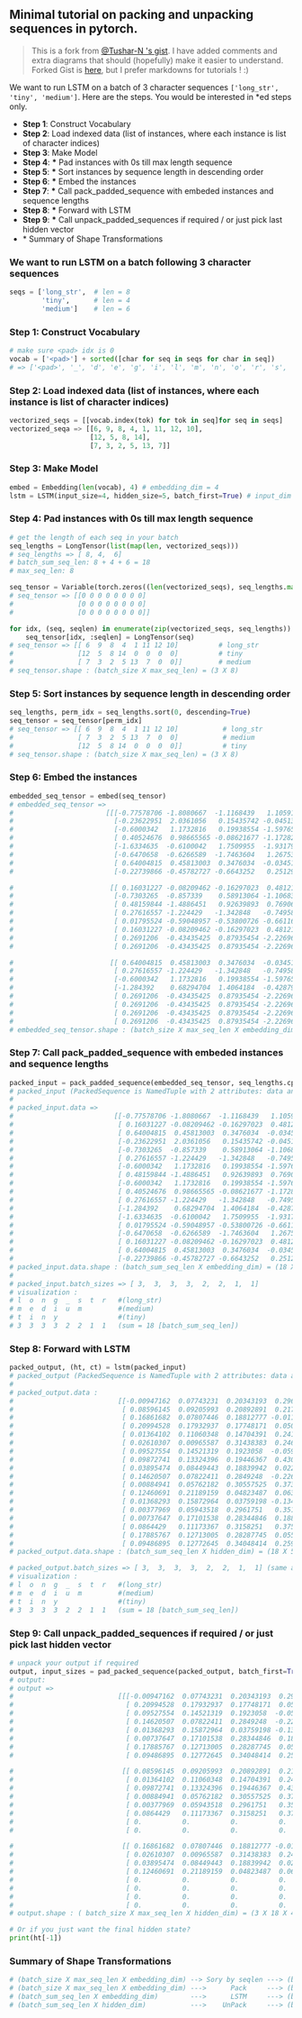 ## Minimal tutorial on packing and unpacking sequences in pytorch.

> This is a fork from [@Tushar-N 's gist](https://gist.github.com/Tushar-N/dfca335e370a2bc3bc79876e6270099e). I have added comments and extra diagrams that should (hopefully) make it easier to understand. Forked Gist is [here](https://gist.github.com/HarshTrivedi/f4e7293e941b17d19058f6fb90ab0fec), but I prefer markdowns for tutorials ! :)

We want to run LSTM on a batch of 3 character sequences `['long_str', 'tiny', 'medium']`. Here are the steps. You would be interested in *ed steps only.
-    **Step 1**: Construct Vocabulary
-    **Step 2**: Load indexed data (list of instances, where each instance is list of character indices)
-    **Step 3**: Make Model
-    **Step 4**: **\*** Pad instances with 0s till max length sequence
-    **Step 5**: **\*** Sort instances by sequence length in descending order
-    **Step 6**: **\*** Embed the instances
-    **Step 7**: **\*** Call pack_padded_sequence with embeded instances and sequence lengths
-    **Step 8**: **\*** Forward with LSTM
-    **Step 9**: **\*** Call unpack_padded_sequences if required / or just pick last hidden vector
-    \* Summary of Shape Transformations

### We want to run LSTM on a batch following 3 character sequences

```python
seqs = ['long_str',  # len = 8
        'tiny',      # len = 4
        'medium']    # len = 6

```

### Step 1: Construct Vocabulary
```python
# make sure <pad> idx is 0
vocab = ['<pad>'] + sorted([char for seq in seqs for char in seq])
# => ['<pad>', '_', 'd', 'e', 'g', 'i', 'l', 'm', 'n', 'o', 'r', 's', 't', 'u', 'y']
```

### Step 2: Load indexed data (list of instances, where each instance is list of character indices)
```python
vectorized_seqs = [[vocab.index(tok) for tok in seq]for seq in seqs]
vectorized_seqa => [[6, 9, 8, 4, 1, 11, 12, 10],
                    [12, 5, 8, 14],
                    [7, 3, 2, 5, 13, 7]]
```

### Step 3: Make Model
```python
embed = Embedding(len(vocab), 4) # embedding_dim = 4
lstm = LSTM(input_size=4, hidden_size=5, batch_first=True) # input_dim = 4, hidden_dim = 5
```


### Step 4: Pad instances with 0s till max length sequence
```python
# get the length of each seq in your batch
seq_lengths = LongTensor(list(map(len, vectorized_seqs)))
# seq_lengths => [ 8, 4,  6]
# batch_sum_seq_len: 8 + 4 + 6 = 18
# max_seq_len: 8

seq_tensor = Variable(torch.zeros((len(vectorized_seqs), seq_lengths.max()))).long()
# seq_tensor => [[0 0 0 0 0 0 0 0]
#                [0 0 0 0 0 0 0 0]
#                [0 0 0 0 0 0 0 0]]

for idx, (seq, seqlen) in enumerate(zip(vectorized_seqs, seq_lengths)):
    seq_tensor[idx, :seqlen] = LongTensor(seq)
# seq_tensor => [[ 6  9  8  4  1 11 12 10]          # long_str
#                [12  5  8 14  0  0  0  0]          # tiny
#                [ 7  3  2  5 13  7  0  0]]         # medium
# seq_tensor.shape : (batch_size X max_seq_len) = (3 X 8)
```

### Step 5: Sort instances by sequence length in descending order
```python
seq_lengths, perm_idx = seq_lengths.sort(0, descending=True)
seq_tensor = seq_tensor[perm_idx]
# seq_tensor => [[ 6  9  8  4  1 11 12 10]           # long_str
#                [ 7  3  2  5 13  7  0  0]           # medium
#                [12  5  8 14  0  0  0  0]]          # tiny
# seq_tensor.shape : (batch_size X max_seq_len) = (3 X 8)
```

### Step 6: Embed the instances
```python
embedded_seq_tensor = embed(seq_tensor)
# embedded_seq_tensor =>
#                       [[[-0.77578706 -1.8080667  -1.1168439   1.1059115 ]     l
#                         [-0.23622951  2.0361056   0.15435742 -0.04513785]     o
#                         [-0.6000342   1.1732816   0.19938554 -1.5976517 ]     n
#                         [ 0.40524676  0.98665565 -0.08621677 -1.1728264 ]     g
#                         [-1.6334635  -0.6100042   1.7509955  -1.931793  ]     _
#                         [-0.6470658  -0.6266589  -1.7463604   1.2675372 ]     s
#                         [ 0.64004815  0.45813003  0.3476034  -0.03451729]     t
#                         [-0.22739866 -0.45782727 -0.6643252   0.25129375]]    r

#                        [[ 0.16031227 -0.08209462 -0.16297023  0.48121014]     m
#                         [-0.7303265  -0.857339    0.58913064 -1.1068314 ]     e
#                         [ 0.48159844 -1.4886451   0.92639893  0.76906884]     d
#                         [ 0.27616557 -1.224429   -1.342848   -0.7495876 ]     i
#                         [ 0.01795524 -0.59048957 -0.53800726 -0.6611691 ]     u
#                         [ 0.16031227 -0.08209462 -0.16297023  0.48121014]     m
#                         [ 0.2691206  -0.43435425  0.87935454 -2.2269666 ]     <pad>
#                         [ 0.2691206  -0.43435425  0.87935454 -2.2269666 ]]    <pad>

#                        [[ 0.64004815  0.45813003  0.3476034  -0.03451729]     t
#                         [ 0.27616557 -1.224429   -1.342848   -0.7495876 ]     i
#                         [-0.6000342   1.1732816   0.19938554 -1.5976517 ]     n
#                         [-1.284392    0.68294704  1.4064184  -0.42879772]     y
#                         [ 0.2691206  -0.43435425  0.87935454 -2.2269666 ]     <pad>
#                         [ 0.2691206  -0.43435425  0.87935454 -2.2269666 ]     <pad>
#                         [ 0.2691206  -0.43435425  0.87935454 -2.2269666 ]     <pad>
#                         [ 0.2691206  -0.43435425  0.87935454 -2.2269666 ]]]   <pad>
# embedded_seq_tensor.shape : (batch_size X max_seq_len X embedding_dim) = (3 X 8 X 4)

```

### Step 7: Call pack_padded_sequence with embeded instances and sequence lengths
```python
packed_input = pack_padded_sequence(embedded_seq_tensor, seq_lengths.cpu().numpy(), batch_first=True)
# packed_input (PackedSequence is NamedTuple with 2 attributes: data and batch_sizes
#
# packed_input.data =>
#                         [[-0.77578706 -1.8080667  -1.1168439   1.1059115 ]     l
#                          [ 0.16031227 -0.08209462 -0.16297023  0.48121014]     o
#                          [ 0.64004815  0.45813003  0.3476034  -0.03451729]     n
#                          [-0.23622951  2.0361056   0.15435742 -0.04513785]     g
#                          [-0.7303265  -0.857339    0.58913064 -1.1068314 ]     _
#                          [ 0.27616557 -1.224429   -1.342848   -0.7495876 ]     s
#                          [-0.6000342   1.1732816   0.19938554 -1.5976517 ]     t
#                          [ 0.48159844 -1.4886451   0.92639893  0.76906884]     r
#                          [-0.6000342   1.1732816   0.19938554 -1.5976517 ]     m
#                          [ 0.40524676  0.98665565 -0.08621677 -1.1728264 ]     e
#                          [ 0.27616557 -1.224429   -1.342848   -0.7495876 ]     d
#                          [-1.284392    0.68294704  1.4064184  -0.42879772]     i
#                          [-1.6334635  -0.6100042   1.7509955  -1.931793  ]     u
#                          [ 0.01795524 -0.59048957 -0.53800726 -0.6611691 ]     m
#                          [-0.6470658  -0.6266589  -1.7463604   1.2675372 ]     t
#                          [ 0.16031227 -0.08209462 -0.16297023  0.48121014]     i
#                          [ 0.64004815  0.45813003  0.3476034  -0.03451729]     n
#                          [-0.22739866 -0.45782727 -0.6643252   0.25129375]]    y
# packed_input.data.shape : (batch_sum_seq_len X embedding_dim) = (18 X 4)
#
# packed_input.batch_sizes => [ 3,  3,  3,  3,  2,  2,  1,  1]
# visualization :
# l  o  n  g  _  s  t  r   #(long_str)
# m  e  d  i  u  m         #(medium)
# t  i  n  y               #(tiny)
# 3  3  3  3  2  2  1  1   (sum = 18 [batch_sum_seq_len])
```

### Step 8: Forward with LSTM
```python
packed_output, (ht, ct) = lstm(packed_input)
# packed_output (PackedSequence is NamedTuple with 2 attributes: data and batch_sizes
#
# packed_output.data :
#                          [[-0.00947162  0.07743231  0.20343193  0.29611713  0.07992904]   l
#                           [ 0.08596145  0.09205993  0.20892891  0.21788561  0.00624391]   o
#                           [ 0.16861682  0.07807446  0.18812777 -0.01148055 -0.01091915]   n
#                           [ 0.20994528  0.17932937  0.17748171  0.05025435  0.15717036]   g
#                           [ 0.01364102  0.11060348  0.14704391  0.24145307  0.12879576]   _
#                           [ 0.02610307  0.00965587  0.31438383  0.246354    0.08276576]   s
#                           [ 0.09527554  0.14521319  0.1923058  -0.05925677  0.18633027]   t
#                           [ 0.09872741  0.13324396  0.19446367  0.4307988  -0.05149471]   r
#                           [ 0.03895474  0.08449443  0.18839942  0.02205326  0.23149511]   m
#                           [ 0.14620507  0.07822411  0.2849248  -0.22616537  0.15480657]   e
#                           [ 0.00884941  0.05762182  0.30557525  0.373712    0.08834908]   d
#                           [ 0.12460691  0.21189159  0.04823487  0.06384943  0.28563985]   i
#                           [ 0.01368293  0.15872964  0.03759198 -0.13403234  0.23890573]   u
#                           [ 0.00377969  0.05943518  0.2961751   0.35107893  0.15148178]   m
#                           [ 0.00737647  0.17101538  0.28344846  0.18878219  0.20339936]   t
#                           [ 0.0864429   0.11173367  0.3158251   0.37537992  0.11876849]   i
#                           [ 0.17885767  0.12713005  0.28287745  0.05562563  0.10871304]   n
#                           [ 0.09486895  0.12772645  0.34048414  0.25930756  0.12044918]]  y
# packed_output.data.shape : (batch_sum_seq_len X hidden_dim) = (18 X 5)

# packed_output.batch_sizes => [ 3,  3,  3,  3,  2,  2,  1,  1] (same as packed_input.batch_sizes)
# visualization :
# l  o  n  g  _  s  t  r   #(long_str)
# m  e  d  i  u  m         #(medium)
# t  i  n  y               #(tiny)
# 3  3  3  3  2  2  1  1   (sum = 18 [batch_sum_seq_len])
```

### Step 9: Call unpack_padded_sequences if required / or just pick last hidden vector

```python
# unpack your output if required
output, input_sizes = pad_packed_sequence(packed_output, batch_first=True)
# output:
# output =>
#                          [[[-0.00947162  0.07743231  0.20343193  0.29611713  0.07992904]   l
#                            [ 0.20994528  0.17932937  0.17748171  0.05025435  0.15717036]   o
#                            [ 0.09527554  0.14521319  0.1923058  -0.05925677  0.18633027]   n
#                            [ 0.14620507  0.07822411  0.2849248  -0.22616537  0.15480657]   g
#                            [ 0.01368293  0.15872964  0.03759198 -0.13403234  0.23890573]   _
#                            [ 0.00737647  0.17101538  0.28344846  0.18878219  0.20339936]   s
#                            [ 0.17885767  0.12713005  0.28287745  0.05562563  0.10871304]   t
#                            [ 0.09486895  0.12772645  0.34048414  0.25930756  0.12044918]]  r

#                           [[ 0.08596145  0.09205993  0.20892891  0.21788561  0.00624391]   m
#                            [ 0.01364102  0.11060348  0.14704391  0.24145307  0.12879576]   e
#                            [ 0.09872741  0.13324396  0.19446367  0.4307988  -0.05149471]   d
#                            [ 0.00884941  0.05762182  0.30557525  0.373712    0.08834908]   i
#                            [ 0.00377969  0.05943518  0.2961751   0.35107893  0.15148178]   u
#                            [ 0.0864429   0.11173367  0.3158251   0.37537992  0.11876849]   m
#                            [ 0.          0.          0.          0.          0.        ]   <pad>
#                            [ 0.          0.          0.          0.          0.        ]]  <pad>

#                           [[ 0.16861682  0.07807446  0.18812777 -0.01148055 -0.01091915]   t
#                            [ 0.02610307  0.00965587  0.31438383  0.246354    0.08276576]   i
#                            [ 0.03895474  0.08449443  0.18839942  0.02205326  0.23149511]   n
#                            [ 0.12460691  0.21189159  0.04823487  0.06384943  0.28563985]   y
#                            [ 0.          0.          0.          0.          0.        ]   <pad>
#                            [ 0.          0.          0.          0.          0.        ]   <pad>
#                            [ 0.          0.          0.          0.          0.        ]   <pad>
#                            [ 0.          0.          0.          0.          0.        ]]] <pad>
# output.shape : ( batch_size X max_seq_len X hidden_dim) = (3 X 18 X 4)

# Or if you just want the final hidden state?
print(ht[-1])
```


### Summary of Shape Transformations

```python
# (batch_size X max_seq_len X embedding_dim) --> Sory by seqlen ---> (batch_size X max_seq_len X embedding_dim)
# (batch_size X max_seq_len X embedding_dim) --->      Pack     ---> (batch_sum_seq_len X embedding_dim)
# (batch_sum_seq_len X embedding_dim)        --->      LSTM     ---> (batch_sum_seq_len X hidden_dim)
# (batch_sum_seq_len X hidden_dim)           --->    UnPack     ---> (batch_size X max_seq_len X hidden_dim)
```
